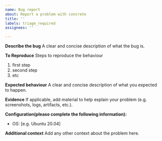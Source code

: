 ```yaml
---
name: Bug report
about: Report a problem with concrete
title: ''
labels: triage_required
assignees: ''

---
```


**Describe the bug**
A clear and concise description of what the bug is.

**To Reproduce**
Steps to reproduce the behaviour
1. first step
2. second step
3. etc

**Expected behaviour**
A clear and concise description of what you expected to happen.

**Evidence**
If applicable, add material to help explain your problem (e.g. screenshots, logs, artifacts, etc.).

**Configuration(please complete the following information):**
 - OS: [e.g. Ubuntu 20.04]


**Additional context**
Add any other context about the problem here.
